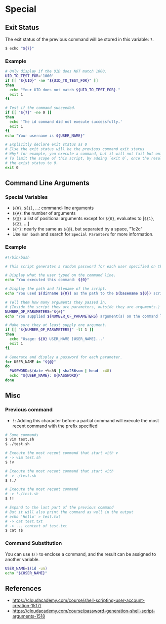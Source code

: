 # Special

## Exit Status
The exit status of the previous command will be stored in this variable: `?`.
```bash
$ echo "${?}"
```

### Example
```bash
# Only display if the UID does NOT match 1000.
UID_TO_TEST_FOR='1000'
if [[ "${UID}" -ne "${UID_TO_TEST_FOR}" ]]
then
  echo "Your UID does not match ${UID_TO_TEST_FOR}."
  exit 1
fi

# Test if the command succeeded.
if [[ "${?}" -ne 0 ]]
then
  echo 'The id command did not execute successfully.'
  exit 1
fi
echo "Your username is ${USER_NAME}"

# Explicitly declare exit status as 0
# Else the exit status will be the previous command exit status
# Why? for example, you execute a command, but it will not fail but only set the exit status
# To limit the scope of this script, by adding `exit 0`, once the result is not disastrout, it will 
# the exist status to 0.
exit 0
```

## Command Line Arguments

### Special Variables
- `${0}`, `${1}`, ...: command-line arguments
- `${#}`: the number of arguments
- `${@}`: a list of positional arguments except for `${0}`, evaluates to [`${1}`, `${2}`, ...]
- `${*}`: nearly the same as `${@}`, but separated by a space, "$1c$2c"
- Use `man bash` and search for `Special Paramters` for more information.

### Example
```bash
#!/bin/bash

# This script generates a random password for each user specified on the comand line.

# Display what the user typed on the command line.
echo "You executed this command: ${0}"

# Display the path and filename of the script.
echo "You used $(dirname ${0}) as the path to the $(basename ${0}) script."

# Tell them how many arguments they passed in.
# (Inside the script they are parameters, outside they are arguments.)
NUMBER_OF_PARAMETERS="${#}"
echo "You supplied ${NUMBER_OF_PARAMETERS} argument(s) on the command line."

# Make sure they at least supply one argument.
if [[ "${NUMBER_OF_PARAMETERS}" -lt 1 ]]
then
  echo "Usage: ${0} USER_NAME [USER_NAME]..."
  exit 1
fi

# Generate and display a password for each parameter.
for USER_NAME in "${@}"
do
  PASSWORD=$(date +%s%N | sha256sum | head -c48)
  echo "${USER_NAME}: ${PASSWORD}"
done
```

## Misc

### Previous command
- `!`: Adding this character before a partial command will execute the most recent command with the prefix specified
```bash
# Some commands
$ vim test.sh
$ ./test.sh

# Execute the most recent command that start with v 
# -> vim test.sh
$ !v

# Execute the most recent command that start with
# -> ./test.sh
$ !./

# Execute the most recent command
# -> !./test.sh
$ !!

# Expand to the last part of the previous command
# But it will also print the command as well in the output
# echo 'Hello' > test.txt
# -> cat test.txt
# -> ... content of test.txt
$ cat !$
```

### Command Substitution
You can use `$()` to enclose a command, and the result can be assigned to another variable.
```bash
USER_NAME=$(id -un)
echo "${USER_NAME}"
```

## References
- https://cloudacademy.com/course/shell-scripting-user-account-creation-1517/
- https://cloudacademy.com/course/password-generation-shell-script-arguments-1518